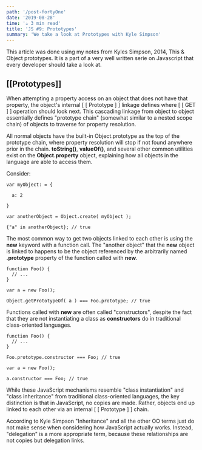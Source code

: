 ```yaml
---
path: '/post-fortyOne'
date: '2019-08-28'
time: '☕️ 3 min read'
title: 'JS #9: Prototypes'
summary: 'We take a look at Prototypes with Kyle Simpson'
---
```


This article was done using my notes from Kyles Simpson, 2014, This & Object prototypes. It is a part of a very well written serie on Javascript that every developer should take a look at.

## [[Prototypes]]

When attempting a property access on an object that does not have that property, the object's internal [ [ Prototype ] ] linkage defines where [ [ GET ] ] operation should look next. This cascading linkage from object to object essentially defines "prototype chain" (somewhat similar to a nested scope chain) of objects to traverse for property resolution.

All normal objects have the built-in Object.prototype as the top of the prototype chain, where property resolution will stop if not found anywhere prior in the chain. **toString()**, **valueOf()**, and several other common utilities exist on the **Object.property** object, explaining how all objects in the language are able to access them.

Consider:

```
var myObject: = {

  a: 2

}

var anotherObject = Object.create( myObject );

{"a" in anotherObject}; // true

```

The most common way to get two objects linked to each other is using the **new** keyword with a function call. The "another object" that the **new** object is linked to happens to be the object referenced by the arbitrarily named **.prototype** property of the function called with **new**.

```
function Foo() {
  // ...
}

var a = new Foo();

Object.getPrototypeOf( a ) === Foo.prototype; // true

```

Functions called with **new** are often called "constructors", despite the fact that they are not instantiating a class as **constructors** do in traditional class-oriented languages.

```
function Foo() {
  // ...
}

Foo.prototype.constructor === Foo; // true

var a = new Foo();

a.constructor === Foo; // true

```

While these JavaScript mechanisms resemble "class instantiation" and "class inheritance" from traditional class-oriented languages, the key distinction is that in JavaScript, no copies are made. Rather, objects end up linked to each other via an internal [ [ Prototype ] ] chain.

According to Kyle Simpson "Inheritance" and all the other OO terms just do not make sense when considering how JavaScript actually works. Instead, "delegation" is a more appropriate term, because these relationships are not copies but delegation links.
